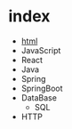 # index 

- [html](./HTML/)
- JavaScript
- React
- Java
- Spring 
- SpringBoot
- DataBase
    - SQL
- HTTP    

